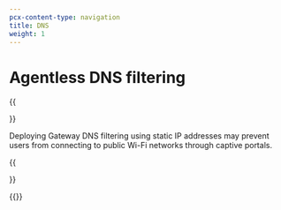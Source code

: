```yaml
---
pcx-content-type: navigation
title: DNS
weight: 1
---
```


# Agentless DNS filtering

{{<Aside type="warning">}}

Deploying Gateway DNS filtering using static IP addresses may prevent users from connecting to public Wi-Fi networks through captive portals.

{{</Aside>}}

{{<directory-listing>}}
